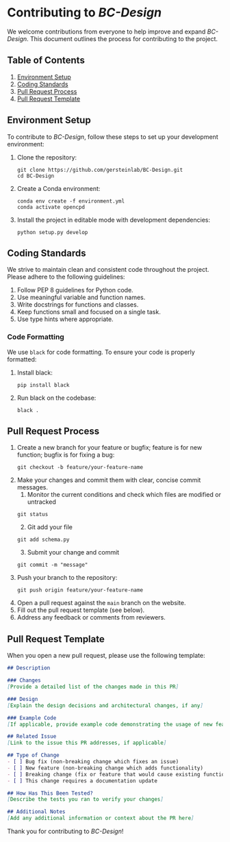 # Contributing to *BC-Design*

We welcome contributions from everyone to help improve and expand *BC-Design*. This document outlines the process for contributing to the project.

## Table of Contents
1. [Environment Setup](#environment-setup)
2. [Coding Standards](#coding-standards)
3. [Pull Request Process](#pull-request-process)
4. [Pull Request Template](#pull-request-template)

## Environment Setup

To contribute to *BC-Design*, follow these steps to set up your development environment:

1. Clone the repository:
   ```
   git clone https://github.com/gersteinlab/BC-Design.git
   cd BC-Design
   ```
2. Create a Conda environment:
   ```
   conda env create -f environment.yml
   conda activate opencpd
   ```
3. Install the project in editable mode with development dependencies:
   ```
   python setup.py develop
   ```

## Coding Standards

We strive to maintain clean and consistent code throughout the project. Please adhere to the following guidelines:

1. Follow PEP 8 guidelines for Python code.
2. Use meaningful variable and function names.
3. Write docstrings for functions and classes.
4. Keep functions small and focused on a single task.
5. Use type hints where appropriate.

### Code Formatting

We use `black` for code formatting. To ensure your code is properly formatted:

1. Install black:
   ```
   pip install black
   ```
2. Run black on the codebase:
   ```
   black .
   ```

## Pull Request Process

1. Create a new branch for your feature or bugfix; feature is for new function; bugfix is for fixing a bug:
   ```
   git checkout -b feature/your-feature-name
   ```
2. Make your changes and commit them with clear, concise commit messages.
   1. Monitor the current conditions and check which files are modified or untracked
   ```
   git status
   ```
   2. Git add your file
   ```
   git add schema.py 
   ```
   3. Submit your change and commit
   ```
   git commit -m "message"
   ```
4. Push your branch to the repository:
   ```
   git push origin feature/your-feature-name
   ```
5. Open a pull request against the `main` branch on the website.
6. Fill out the pull request template (see below).
7. Address any feedback or comments from reviewers.

## Pull Request Template

When you open a new pull request, please use the following template:

```markdown
## Description

### Changes
[Provide a detailed list of the changes made in this PR]

### Design
[Explain the design decisions and architectural changes, if any]

### Example Code
[If applicable, provide example code demonstrating the usage of new features or fixes]

## Related Issue
[Link to the issue this PR addresses, if applicable]

## Type of Change
- [ ] Bug fix (non-breaking change which fixes an issue)
- [ ] New feature (non-breaking change which adds functionality)
- [ ] Breaking change (fix or feature that would cause existing functionality to not work as expected)
- [ ] This change requires a documentation update

## How Has This Been Tested?
[Describe the tests you ran to verify your changes]

## Additional Notes
[Add any additional information or context about the PR here]
```

Thank you for contributing to *BC-Design*!
